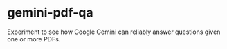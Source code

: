 # gemini-pdf-qa
Experiment to see how Google Gemini can reliably answer questions given one or more PDFs. 

